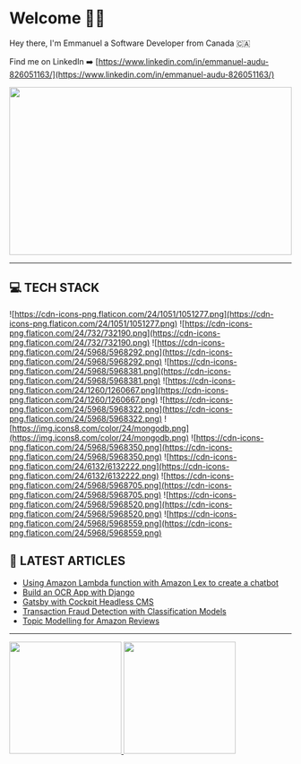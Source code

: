 # Welcome 👋🏿

Hey there, I'm Emmanuel a Software Developer from Canada 🇨🇦	

Find me on LinkedIn ➡️ [https://www.linkedin.com/in/emmanuel-audu-826051163/](https://www.linkedin.com/in/emmanuel-audu-826051163/)

<img height="300px" width="100%" src="https://images.pling.com/img/00/00/33/91/33/1151249/7daa466a816f5bd0f93b11cb5195eeeddbd7.jpg"/>

---

## 💻 TECH STACK

![https://cdn-icons-png.flaticon.com/24/1051/1051277.png](https://cdn-icons-png.flaticon.com/24/1051/1051277.png)
![https://cdn-icons-png.flaticon.com/24/732/732190.png](https://cdn-icons-png.flaticon.com/24/732/732190.png)
![https://cdn-icons-png.flaticon.com/24/5968/5968292.png](https://cdn-icons-png.flaticon.com/24/5968/5968292.png)
![https://cdn-icons-png.flaticon.com/24/5968/5968381.png](https://cdn-icons-png.flaticon.com/24/5968/5968381.png)
![https://cdn-icons-png.flaticon.com/24/1260/1260667.png](https://cdn-icons-png.flaticon.com/24/1260/1260667.png)
![https://cdn-icons-png.flaticon.com/24/5968/5968322.png](https://cdn-icons-png.flaticon.com/24/5968/5968322.png)
![https://img.icons8.com/color/24/mongodb.png](https://img.icons8.com/color/24/mongodb.png)
![https://cdn-icons-png.flaticon.com/24/5968/5968350.png](https://cdn-icons-png.flaticon.com/24/5968/5968350.png)
![https://cdn-icons-png.flaticon.com/24/6132/6132222.png](https://cdn-icons-png.flaticon.com/24/6132/6132222.png)
![https://cdn-icons-png.flaticon.com/24/5968/5968705.png](https://cdn-icons-png.flaticon.com/24/5968/5968705.png)
![https://cdn-icons-png.flaticon.com/24/5968/5968520.png](https://cdn-icons-png.flaticon.com/24/5968/5968520.png)
![https://cdn-icons-png.flaticon.com/24/5968/5968559.png](https://cdn-icons-png.flaticon.com/24/5968/5968559.png)


## 📝 LATEST ARTICLES

<!-- BLOG-POST-LIST:START -->
- [Using Amazon Lambda function with Amazon Lex to create a chatbot](https://medium.com/@kole-audu/using-amazon-lambda-function-with-amazon-lex-to-create-a-chatbot-f0f8975fc8bb)
- [Build an OCR App with Django](https://medium.com/@kole-audu/build-an-ocr-app-with-django-2637f7c969c)
- [Gatsby with Cockpit Headless CMS](https://medium.com/@kole-audu/gatsby-with-cockpit-headless-cms-9b20a52f8743)
- [Transaction Fraud Detection with Classification Models](https://medium.com/geekculture/transaction-fraud-detection-with-classification-models-e32cf075f13a)
- [Topic Modelling for Amazon Reviews](https://medium.com/geekculture/topic-modelling-for-amazon-review-9a06327f105a)
<!-- BLOG-POST-LIST:END -->

---


<a href="https://github.com/Emmanuel96">
  <img height="200px" src="https://github-readme-stats.vercel.app/api?username=Emmanuel96" />
</a>
<a href="https://github.com/Emmanuel96">
  <img height="200px" src="https://github-readme-stats.vercel.app/api/top-langs/?username=Emmanuel96" />
</a>
